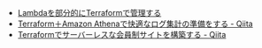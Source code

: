 
- [Lambdaを部分的にTerraformで管理する](https://blog.nijohando.jp/post/2020/partially-managing-lambda-with-terraform/)
- [Terraform＋Amazon Athenaで快適なログ集計の準備をする \- Qiita](https://qiita.com/neruneruo/items/b3256c0b30835e4f26a4)
- [Terraformでサーバーレスな会員制サイトを構築する \- Qiita](https://qiita.com/okubot55/items/fa0625bb98ffa771cdc4)

